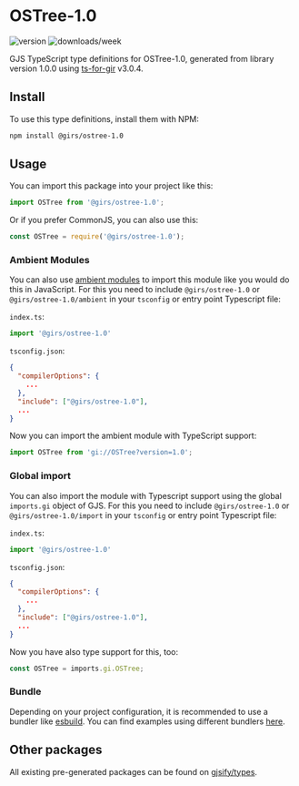 
# OSTree-1.0

![version](https://img.shields.io/npm/v/@girs/ostree-1.0)
![downloads/week](https://img.shields.io/npm/dw/@girs/ostree-1.0)


GJS TypeScript type definitions for OSTree-1.0, generated from library version 1.0.0 using [ts-for-gir](https://github.com/gjsify/ts-for-gir) v3.0.4.


## Install

To use this type definitions, install them with NPM:
```bash
npm install @girs/ostree-1.0
```

## Usage

You can import this package into your project like this:
```ts
import OSTree from '@girs/ostree-1.0';
```

Or if you prefer CommonJS, you can also use this:
```ts
const OSTree = require('@girs/ostree-1.0');
```

### Ambient Modules

You can also use [ambient modules](https://github.com/gjsify/ts-for-gir/tree/main/packages/cli#ambient-modules) to import this module like you would do this in JavaScript.
For this you need to include `@girs/ostree-1.0` or `@girs/ostree-1.0/ambient` in your `tsconfig` or entry point Typescript file:

`index.ts`:
```ts
import '@girs/ostree-1.0'
```

`tsconfig.json`:
```json
{
  "compilerOptions": {
    ...
  },
  "include": ["@girs/ostree-1.0"],
  ...
}
```

Now you can import the ambient module with TypeScript support: 

```ts
import OSTree from 'gi://OSTree?version=1.0';
```

### Global import

You can also import the module with Typescript support using the global `imports.gi` object of GJS.
For this you need to include `@girs/ostree-1.0` or `@girs/ostree-1.0/import` in your `tsconfig` or entry point Typescript file:

`index.ts`:
```ts
import '@girs/ostree-1.0'
```

`tsconfig.json`:
```json
{
  "compilerOptions": {
    ...
  },
  "include": ["@girs/ostree-1.0"],
  ...
}
```

Now you have also type support for this, too:

```ts
const OSTree = imports.gi.OSTree;
```

### Bundle

Depending on your project configuration, it is recommended to use a bundler like [esbuild](https://esbuild.github.io/). You can find examples using different bundlers [here](https://github.com/gjsify/ts-for-gir/tree/main/examples).

## Other packages

All existing pre-generated packages can be found on [gjsify/types](https://github.com/gjsify/types).

